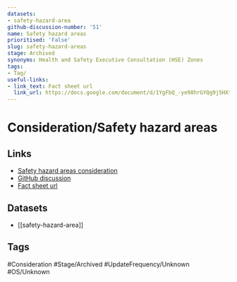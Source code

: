 ```yaml
---
datasets:
- safety-hazard-area
github-discussion-number: '51'
name: Safety hazard areas
prioritised: 'False'
slug: safety-hazard-areas
stage: Archived
synonyms: Health and Safety Executive Consultation (HSE) Zones
tags:
- Tag/
useful-links:
- link_text: Fact sheet url
  link_url: https://docs.google.com/document/d/1YgFbQ_-ye98hrGYQg9j5HXtPeVrr8Zcx_08NHAlWe6c/edit
---
```


# Consideration/Safety hazard areas



## Links

* [Safety hazard areas consideration](https://design.planning.data.gov.uk/planning-consideration/safety-hazard-areas)
* [GitHub discussion](https://github.com/digital-land/data-standards-backlog/discussions/51)
* [Fact sheet url](https://docs.google.com/document/d/1YgFbQ_-ye98hrGYQg9j5HXtPeVrr8Zcx_08NHAlWe6c/edit)

## Datasets

* [[safety-hazard-area]]

## Tags

#Consideration #Stage/Archived #UpdateFrequency/Unknown #OS/Unknown